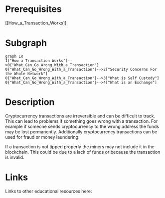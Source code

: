# Prerequisites
[[How_a_Transaction_Works]]

# Subgraph

```mermaid
graph LR
1["How a Transaction Works"]-->0{"What_Can_Go_Wrong_With_a_Transaction"}
0{"What_Can_Go_Wrong_With_a_Transaction"}-->2["Security Concerns For the Whole Network"]
0{"What_Can_Go_Wrong_With_a_Transaction"}-->3["What is Self Custody"]
0{"What_Can_Go_Wrong_With_a_Transaction"}-->4["What is an Exchange"]
```



# Description
  
Cryptocurrency transactions are irreversible and can be difficult to track. This can lead to problems if something goes wrong with a transaction. For example if someone sends cryptocurrency to the wrong address the funds may be lost permanently. Additionally cryptocurrency transactions can be used for fraud or money laundering.

If a transaction is not tipped properly the miners may not include it in the blockchain. This could be due to a lack of funds or because the transaction is invalid.

# Links
Links to other educational resources here: